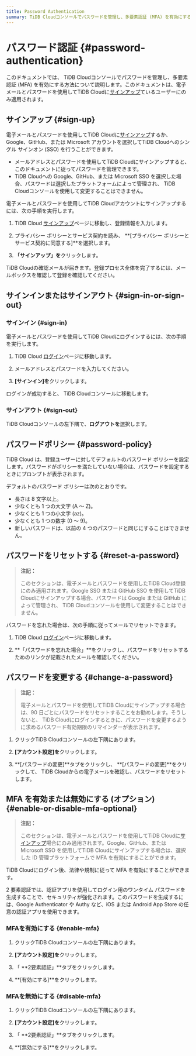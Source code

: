 ```yaml
---
title: Password Authentication
summary: TiDB Cloudコンソールでパスワードを管理し、多要素認証 (MFA) を有効にする方法を学習します。
---
```


# パスワード認証 {#password-authentication}

このドキュメントでは、 TiDB Cloudコンソールでパスワードを管理し、多要素認証 (MFA) を有効にする方法について説明します。このドキュメントは、電子メールとパスワードを使用してTiDB Cloudに[サインアップ](https://tidbcloud.com/free-trial)ているユーザーにのみ適用されます。

## サインアップ {#sign-up}

電子メールとパスワードを使用してTiDB Cloudに[サインアップ](https://tidbcloud.com/free-trial)するか、Google、GitHub、または Microsoft アカウントを選択してTiDB Cloudへのシングル サインオン (SSO) を行うことができます。

-   メールアドレスとパスワードを使用してTiDB Cloudにサインアップすると、このドキュメントに従ってパスワードを管理できます。
-   TiDB Cloudへの Google、GitHub、または Microsoft SSO を選択した場合、パスワードは選択したプラットフォームによって管理され、 TiDB Cloudコンソールを使用して変更することはできません。

電子メールとパスワードを使用してTiDB Cloudアカウントにサインアップするには、次の手順を実行します。

1.  TiDB Cloud [サインアップ](https://tidbcloud.com/free-trial)ページに移動し、登録情報を入力します。

2.  プライバシー ポリシーとサービス契約を読み、 **[プライバシー ポリシーとサービス契約に同意する]**を選択します。

3.  **「サインアップ」を**クリックします。

TiDB Cloudの確認メールが届きます。登録プロセス全体を完了するには、メールボックスを確認して登録を確認してください。

## サインインまたはサインアウト {#sign-in-or-sign-out}

### サインイン {#sign-in}

電子メールとパスワードを使用してTiDB Cloudにログインするには、次の手順を実行します。

1.  TiDB Cloud [ログイン](https://tidbcloud.com/)ページに移動します。

2.  メールアドレスとパスワードを入力してください。

3.  **[サインイン]を**クリックします。

ログインが成功すると、 TiDB Cloudコンソールに移動します。

### サインアウト {#sign-out}

TiDB Cloudコンソールの左下隅で、<mdsvgicon name="icon-top-account-settings">**ログアウトを**選択します。</mdsvgicon>

## パスワードポリシー {#password-policy}

TiDB Cloud は、登録ユーザーに対してデフォルトのパスワード ポリシーを設定します。パスワードがポリシーを満たしていない場合は、パスワードを設定するときにプロンプ​​トが表示されます。

デフォルトのパスワード ポリシーは次のとおりです。

-   長さは 8 文字以上。
-   少なくとも 1 つの大文字 (A ～ Z)。
-   少なくとも 1 つの小文字 (az)。
-   少なくとも 1 つの数字 (0 ～ 9)。
-   新しいパスワードは、以前の 4 つのパスワードと同じにすることはできません。

## パスワードをリセットする {#reset-a-password}

> **注記：**
>
> このセクションは、電子メールとパスワードを使用したTiDB Cloud登録にのみ適用されます。Google SSO または GitHub SSO を使用してTiDB Cloudにサインアップする場合、パスワードは Google または GitHub によって管理され、 TiDB Cloudコンソールを使用して変更することはできません。

パスワードを忘れた場合は、次の手順に従ってメールでリセットできます。

1.  TiDB Cloud [ログイン](https://tidbcloud.com/)ページに移動します。

2.  **「パスワードを忘れた場合」**をクリックし、パスワードをリセットするためのリンクが記載されたメールを確認してください。

## パスワードを変更する {#change-a-password}

> **注記：**
>
> 電子メールとパスワードを使用してTiDB Cloudにサインアップする場合は、90 日ごとにパスワードをリセットすることをお勧めします。そうしないと、 TiDB Cloudにログインするときに、パスワードを変更するように求めるパスワード有効期限のリマインダーが表示されます。

1.  クリック<mdsvgicon name="icon-top-account-settings">TiDB Cloudコンソールの左下隅にあります。</mdsvgicon>

2.  **[アカウント設定]を**クリックします。

3.  **[パスワードの変更]**タブをクリックし、 **[パスワードの変更]**をクリックして、 TiDB Cloudからの電子メールを確認し、パスワードをリセットします。

## MFA を有効または無効にする (オプション) {#enable-or-disable-mfa-optional}

> **注記：**
>
> このセクションは、電子メールとパスワードを使用してTiDB Cloudに[サインアップ](https://tidbcloud.com/free-trial)場合にのみ適用されます。Google、GitHub、または Microsoft SSO を使用してTiDB Cloudにサインアップする場合は、選択した ID 管理プラットフォームで MFA を有効にすることができます。

TiDB Cloudにログイン後、法律や規制に従って MFA を有効にすることができます。

2 要素認証では、認証アプリを使用してログイン用のワンタイム パスワードを生成することで、セキュリティが強化されます。このパスワードを生成するには、Google Authenticator や Authy など、iOS または Android App Store の任意の認証アプリを使用できます。

### MFAを有効にする {#enable-mfa}

1.  クリック<mdsvgicon name="icon-top-account-settings">TiDB Cloudコンソールの左下隅にあります。</mdsvgicon>

2.  **[アカウント設定]を**クリックします。

3.  「 **2要素認証」**タブをクリックします。

4.  **[有効にする]**をクリックします。

### MFAを無効にする {#disable-mfa}

1.  クリック<mdsvgicon name="icon-top-account-settings">TiDB Cloudコンソールの左下隅にあります。</mdsvgicon>

2.  **[アカウント設定]を**クリックします。

3.  「 **2要素認証」**タブをクリックします。

4.  **[無効にする]**をクリックします。
